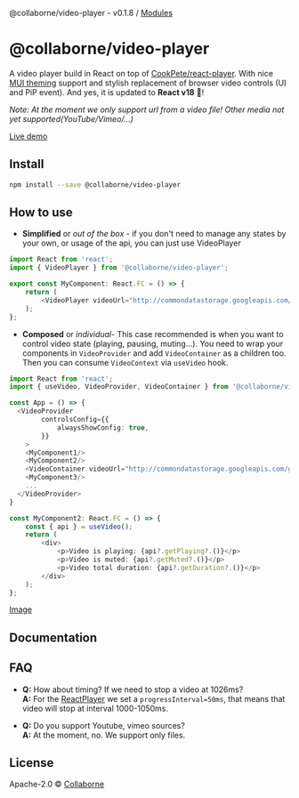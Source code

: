 @collaborne/video-player - v0.1.8 / [Modules](/docs/modules.md)

# @collaborne/video-player
A video player build in React on top of [CookPete/react-player](https://github.com/CookPete/react-player). With nice 
[MUI theming](https://mui.com) support and stylish replacement of browser video controls (UI and PiP event).
And yes, it is updated to **React v18** :balloon:!

*Note: At the moment we only support url from a video file! Other media not yet supported(YouTube/Vimeo/...)* 

[Live demo](https://collaborne.github.io/video-player/)

## Install

```bash
npm install --save @collaborne/video-player
```

## How to use
 - **Simplified** or *out of the box* - if you don't need to manage any states by your own, or usage of the api, you can just use VideoPlayer

```ts
import React from 'react';
import { VideoPlayer } from '@collaborne/video-player';

export const MyComponent: React.FC = () => {
	return (
		<VideoPlayer videoUrl="http://commondatastorage.googleapis.com/gtv-videos-bucket/sample/ForBiggerBlazes.mp4" />
	);
};
```
-  **Composed**  or *individual*-  This case recommended is when you want to control video state (playing, pausing, muting...). 
You need to wrap your components in `VideoProvider` and add `VideoContainer` as a children too. 
Then you can consume `VideoContext` via `useVideo` hook.
```ts
import React from 'react';
import { useVideo, VideoProvider, VideoContainer } from '@collaborne/video-player';

const App = () => {
  <VideoProvider
		controlsConfig={{
			alwaysShowConfig: true,
		}}
	>
    <MyComponent1/>
    <MyComponent2/>
    <VideoContainer videoUrl="http://commondatastorage.googleapis.com/gtv-videos-bucket/sample/WhatCarCanYouGetForAGrand.mp4"/>
    <MyComponent3/>
    ...
  </VideoProvider>
}

const MyComponent2: React.FC = () => {
	const { api } = useVideo();
	return (
		<div>
			<p>Video is playing: {api?.getPlaying?.()}</p>
			<p>Video is muted: {api?.getMuted?.()}</p>
			<p>Video total duration: {api?.getDuration?.()}</p>
		</div>
	);
};
```
[Image](https://i.ibb.co/kxzKhWB/Screenshot-from-2022-07-26-22-41-43.png)

## Documentation

## FAQ  

- **Q:** How about timing? If we need to stop a video at 1026ms?  
 **A:** For the [ReactPlayer](https://github.com/CookPete/react-player) we set a `progressInterval=50ms`, that means that video will stop at interval 1000-1050ms.

- **Q:** Do you support Youtube, vimeo sources?  
 **A:** At the moment, no. We support only files.

## License

Apache-2.0 © [Collaborne](https://github.com/Collaborne)
